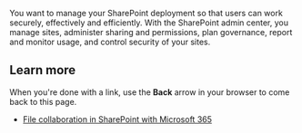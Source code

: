 You want to manage your SharePoint deployment so that users can work securely, effectively and efficiently. With the SharePoint admin center, you manage sites, administer sharing and permissions, plan governance, report and monitor usage, and control security of your sites.

## Learn more

When you're done with a link, use the **Back** arrow in your browser to come back to this page.

- [File collaboration in SharePoint with Microsoft 365](/sharepoint/deploy-file-collaboration)
